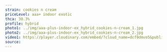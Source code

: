 ```yaml
---
strain: cookies n cream
priceLevel: aaa+ indoor exotic
thca: 30.3%
profile: hybrid
photo1: ../img/aaa-plus-indoor-ex_hybrid_cookies-n-cream_1.jpg
photo2: ../img/aaa-plus-indoor-ex_hybrid_cookies-n-cream_2.jpg
video1: https://player.cloudinary.com/embed/?cloud_name=dcf9dmvo5&public_id=aaa-plus-indoor-ex_hybrid_cookies-n-cream_j0cn4y&profile=flower
source:
---
```

